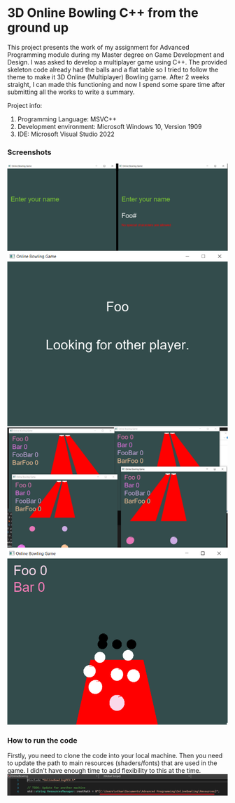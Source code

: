 # 3D Online Bowling C++ from the ground up
This project presents the work of my assignment for Advanced Programming module
during my Master degree on Game Development and Design. I was asked to
develop a multiplayer game using C++. The provided skeleton code already had
the balls and a flat table so I tried to follow the theme to make it 3D Online
(Multiplayer) Bowling game. After 2 weeks straight, I can made this functioning
and now I spend some spare time after submitting all the works to write a
summary.

Project info:
1. Programming Language: MSVC++
2. Development environment: Microsoft Windows 10, Version 1909
3. IDE: Microsoft Visual Studio 2022

### Screenshots
![](Resources/Images/Welcome_screen.png "Welcome screen with name checking")
![](Resources/Images/Queuing.png "Queuing screen")
![](Resources/Images/Four_clients.png "Four clients in one game")
![](Resources/Images/Horay.png "Yay! you made a strike")

### How to run the code
Firstly, you need to clone the code into your local machine. Then you need
to update the path to main resources (shaders/fonts) that are used in the game.
I didn't have enough time to add flexibility to this at the time.
![](Resources/Images/ResourceManager.png "Update path to resource folder")


